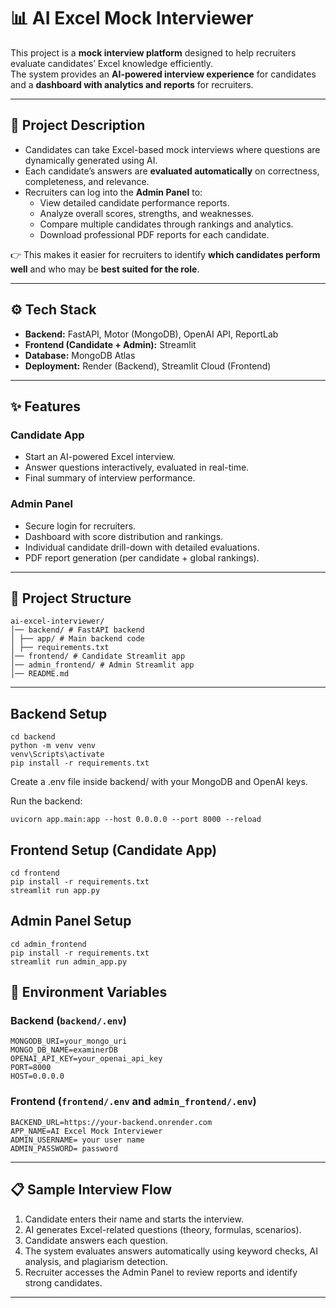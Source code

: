 # 📊 AI Excel Mock Interviewer

This project is a **mock interview platform** designed to help recruiters evaluate candidates’ Excel knowledge efficiently.  
The system provides an **AI-powered interview experience** for candidates and a **dashboard with analytics and reports** for recruiters.

---

## 📖 Project Description

- Candidates can take Excel-based mock interviews where questions are dynamically generated using AI.
- Each candidate’s answers are **evaluated automatically** on correctness, completeness, and relevance.
- Recruiters can log into the **Admin Panel** to:
  - View detailed candidate performance reports.
  - Analyze overall scores, strengths, and weaknesses.
  - Compare multiple candidates through rankings and analytics.
  - Download professional PDF reports for each candidate.

👉 This makes it easier for recruiters to identify **which candidates perform well** and who may be **best suited for the role**.

---

## ⚙️ Tech Stack

- **Backend:** FastAPI, Motor (MongoDB), OpenAI API, ReportLab
- **Frontend (Candidate + Admin):** Streamlit
- **Database:** MongoDB Atlas
- **Deployment:** Render (Backend), Streamlit Cloud (Frontend)

---

## ✨ Features

### Candidate App

- Start an AI-powered Excel interview.
- Answer questions interactively, evaluated in real-time.
- Final summary of interview performance.

### Admin Panel

- Secure login for recruiters.
- Dashboard with score distribution and rankings.
- Individual candidate drill-down with detailed evaluations.
- PDF report generation (per candidate + global rankings).

---

## 📂 Project Structure

```
ai-excel-interviewer/
│── backend/ # FastAPI backend
│ ├── app/ # Main backend code
│ ├── requirements.txt
│── frontend/ # Candidate Streamlit app
│── admin_frontend/ # Admin Streamlit app
│── README.md
```

---

## Backend Setup

```
cd backend
python -m venv venv
venv\Scripts\activate
pip install -r requirements.txt
```

Create a .env file inside backend/ with your MongoDB and OpenAI keys.

Run the backend:

```
uvicorn app.main:app --host 0.0.0.0 --port 8000 --reload
```

## Frontend Setup (Candidate App)

```
cd frontend
pip install -r requirements.txt
streamlit run app.py
```

## Admin Panel Setup

```
cd admin_frontend
pip install -r requirements.txt
streamlit run admin_app.py
```

## 🔑 Environment Variables

### Backend (`backend/.env`)

```
MONGODB_URI=your_mongo_uri
MONGO_DB_NAME=examinerDB
OPENAI_API_KEY=your_openai_api_key
PORT=8000
HOST=0.0.0.0
```

### Frontend (`frontend/.env` and `admin_frontend/.env`)

```
BACKEND_URL=https://your-backend.onrender.com
APP_NAME=AI Excel Mock Interviewer
ADMIN_USERNAME= your user name
ADMIN_PASSWORD= password
```

---

## 📋 Sample Interview Flow

1. Candidate enters their name and starts the interview.
2. AI generates Excel-related questions (theory, formulas, scenarios).
3. Candidate answers each question.
4. The system evaluates answers automatically using keyword checks, AI analysis, and plagiarism detection.
5. Recruiter accesses the Admin Panel to review reports and identify strong candidates.

---
